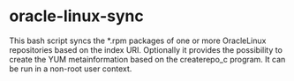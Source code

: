 # oracle-linux-sync
This bash script syncs the *.rpm packages of one or more OracleLinux repositories based on the index URI. Optionally it provides the possibility to create the YUM metainformation based on the createrepo_c program. It can be run in a non-root user context.
